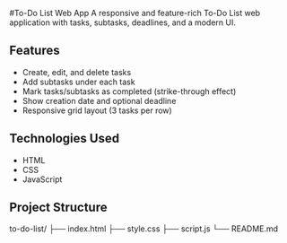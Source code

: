 #To-Do List Web App
A responsive and feature-rich To-Do List web application with tasks, subtasks, deadlines, and a modern UI.
## Features
- Create, edit, and delete tasks
- Add subtasks under each task
- Mark tasks/subtasks as completed (strike-through effect)
- Show creation date and optional deadline
- Responsive grid layout (3 tasks per row)
## Technologies Used
- HTML
- CSS
- JavaScript 

##  Project Structure
to-do-list/
├── index.html
├── style.css
├── script.js
└── README.md
